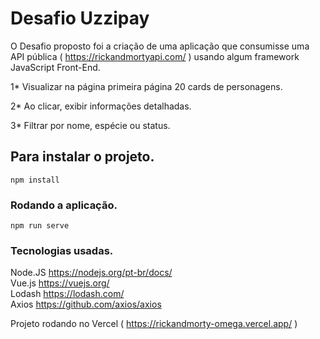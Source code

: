# Desafio Uzzipay

O Desafio proposto foi a criação de uma aplicação que consumisse uma API pública ( https://rickandmortyapi.com/ ) usando algum framework JavaScript Front-End.

1\* Visualizar na página primeira página 20 cards de personagens.

2\* Ao clicar, exibir informações detalhadas.

3\* Filtrar por nome, espécie ou status.

## Para instalar o projeto.

```
npm install
```

### Rodando a aplicação.

```
npm run serve
```

### Tecnologias usadas.

Node.JS https://nodejs.org/pt-br/docs/ </br>
Vue.js https://vuejs.org/ </br>
Lodash https://lodash.com/ </br>
Axios https://github.com/axios/axios </br>

Projeto rodando no Vercel ( https://rickandmorty-omega.vercel.app/ )
